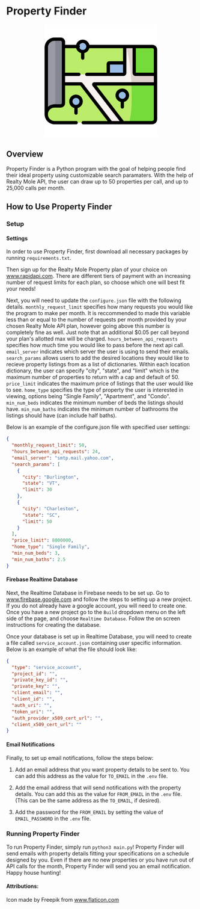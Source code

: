 # Property Finder

<p align="center">
  <img alt ="Calendar Image" src="assets/map.png" width="300">
</p>

## Overview

Property Finder is a Python program with the goal of helping people find their ideal property using customizable search paramaters. With the help of Realty Mole API, the user can draw up to 50 properties per call, and up to 25,000 calls per month.

## How to Use Property Finder

### Setup

#### Settings

In order to use Property Finder, first download all necessary packages by running `requirements.txt`.

Then sign up for the Realty Mole Property plan of your choice on www.rapidapi.com. There are different tiers of payment with an increasing number of request limits for each plan, so choose which one will best fit your needs!

Next, you will need to update the `configure.json` file with the following details. `monthly_request_limit` specifies how many requests you would like the program to make per month. It is reccommended to made this variable less than or equal to the number of requests per month provided by your chosen Realty Mole API plan, however going above this number is completely fine as well. Just note that an additional $0.05 per call beyond your plan's allotted max will be charged. `hours_between_api_requests` specifies how much time you would like to pass before the next api call. `email_server` indicates which server the user is using to send their emails. `search_params` allows users to add the desired locations they would like to recieve property listings from as a list of dictionaries. Within each location dictionary, the user can specify "city", "state", and "limit" which is the maximum number of properties to return with a cap and default of 50. `price_limit` indicates the maximum price of listings that the user would like to see. `home_type` specifies the type of property the user is interested in viewing, options being "Single Family", "Apartment", and "Condo". `min_num_beds` indicates the minimum number of beds the listings should have. `min_num_baths` indicates the minimum number of bathrooms the listings should have (can include half baths).

Below is an example of the configure.json file with specified user settings:

```json
{
  "monthly_request_limit": 50,
  "hours_between_api_requests": 24,
  "email_server": "smtp.mail.yahoo.com",
  "search_params": [
    {
      "city": "Burlington",
      "state": "VT",
      "limit": 30
    },
    {
      "city": "Charleston",
      "state": "SC",
      "limit": 50
    }
  ],
  "price_limit": 8000000,
  "home_type": "Single Family",
  "min_num_beds": 3,
  "min_num_baths": 2.5
}
```

#### Firebase Realtime Database

Next, the Realtime Database in Firebase needs to be set up. Go to www.firebase.google.com and follow the steps to setting up a new project. If you do not already have a google account, you will need to create one. Once you have a new project go to the `Build` dropdown menu on the left side of the page, and choose `Realtime Database`. Follow the on screen instructions for creating the database.

Once your database is set up in Realtime Database, you will need to create a file called `service_account.json` containing user specific information. Below is an example of what the file should look like:

```json
{
  "type": "service_account",
  "project_id": "",
  "private_key_id": "",
  "private_key": "",
  "client_email": "",
  "client_id": "",
  "auth_uri": "",
  "token_uri": "",
  "auth_provider_x509_cert_url": "",
  "client_x509_cert_url": ""
}
```

#### Email Notifications

Finally, to set up email notifications, follow the steps below:

1. Add an email address that you want property details to be sent to. You can add this address as the value for `TO_EMAIL` in the `.env` file.

2. Add the email address that will send notifications with the property details. You can add this as the value for `FROM_EMAIL` in the `.env` file. (This can be the same address as the `TO_EMAIL`, if desired).

3. Add the password for the `FROM_EMAIL` by setting the value of `EMAIL_PASSWORD` in the `.env` file.

### Running Property Finder

To run Property Finder, simply run `python3 main.py`! Property Finder will send emails with property details fitting your specifications on a schedule designed by you. Even if there are no new properties or you have run out of API calls for the month, Property Finder will send you an email notification. Happy house hunting!

#### Attributions:

Icon made by Freepik from www.flaticon.com

